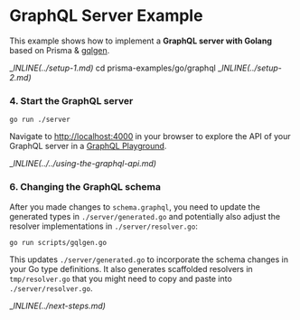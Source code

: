 # GraphQL Server Example

This example shows how to implement a **GraphQL server with Golang** based on Prisma & [gqlgen](https://github.com/99designs/gqlgen).

__INLINE(../_setup-1.md)__
cd prisma-examples/go/graphql
__INLINE(../_setup-2.md)__

### 4. Start the GraphQL server

```
go run ./server
```

Navigate to [http://localhost:4000](http://localhost:4000) in your browser to explore the API of your GraphQL server in a [GraphQL Playground](https://github.com/prisma/graphql-playground).

__INLINE(../../_using-the-graphql-api.md)__

### 6. Changing the GraphQL schema

After you made changes to `schema.graphql`, you need to update the generated types in `./server/generated.go` and potentially also adjust the resolver implementations in `./server/resolver.go`:

```
go run scripts/gqlgen.go
```

This updates `./server/generated.go` to incorporate the schema changes in your Go type definitions. It also generates scaffolded resolvers in `tmp/resolver.go` that you might need to copy and paste into `./server/resolver.go`. 

__INLINE(../_next-steps.md)__